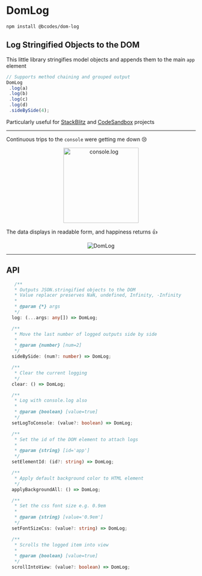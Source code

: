 # DomLog

`npm install @bcodes/dom-log`

## Log Stringified Objects to the DOM

 This little library stringifies model objects and appends them to the main `app` element

 ```typescript
 // Supports method chaining and grouped output
 DomLog
  .log(a)
  .log(b)
  .log(c)
  .log(d)
  .sideBySide(4);
  ```

 Particularly useful for [StackBlitz](https://stackblitz.com/) and [CodeSandbox](https://codesandbox.io) projects

---

Continuous trips to the `console` were getting me down 😢

<p align="center">
  <img alt="console.log" height="200px" src="https://user-images.githubusercontent.com/15702512/60741364-ffdf1e80-9f60-11e9-9ab3-3d677528fd8b.png">
</p>

The data displays in readable form, and happiness returns 👍

<p align="center">
  <img alt="DomLog" src="https://user-images.githubusercontent.com/15702512/60740553-19cb3200-9f5e-11e9-8523-89182890226b.png">
</p>

---

## API

```typescript
   /**
   * Outputs JSON.stringified objects to the DOM 
   * Value replacer preserves NaN, undefined, Infinity, -Infinity
   *
   * @param {*} args
   */
  log: (...args: any[]) => DomLog;

  /**
   * Move the last number of logged outputs side by side
   *
   * @param {number} [num=2]
   */
  sideBySide: (num?: number) => DomLog;

  /**
   * Clear the current logging
   */ 
  clear: () => DomLog;

  /**
   * Log with console.log also
   *
   * @param {boolean} [value=true]
   */
  setLogToConsole: (value?: boolean) => DomLog;

  /**
   * Set the id of the DOM element to attach logs
   *
   * @param {string} [id='app']
   */
  setElementId: (id?: string) => DomLog;

  /** 
   * Apply default background color to HTML element 
   */
  applyBackgroundAll: () => DomLog;

  /**
   * Set the css font size e.g. 0.9em
   *
   * @param {string} [value='0.9em']
   */
  setFontSizeCss: (value?: string) => DomLog;

  /**
   * Scrolls the logged item into view
   *
   * @param {boolean} [value=true]
   */
  scrollIntoView: (value?: boolean) => DomLog;
  ```